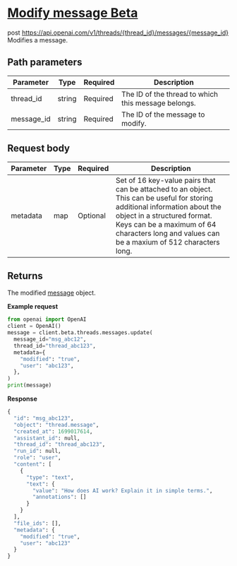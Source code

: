# [Modify message Beta](/docs/api-reference/messages/modifyMessage)
post https://api.openai.com/v1/threads/{thread_id}/messages/{message_id} 
Modifies a message. 
## Path parameters 
| Parameter | Type   | Required | Description|
| --- | --- | --- | --- |
| thread_id | string | Required | The ID of the thread to which this message belongs.| 
| message_id | string | Required | The ID of the message to modify.| 
## Request body 
| Parameter | Type   | Required | Description|
| --- | --- | --- | --- |
| metadata | map | Optional | Set of 16 key-value pairs that can be attached to an object.                   This can be useful for storing additional information about                   the object in a structured format. Keys can be a maximum of 64                   characters long and values can be a maxium of 512 characters                   long.| 
## Returns 
The modified
                [message](/docs/api-reference/threads/messages/object)
                object. 

**Example request**
```python
from openai import OpenAI
client = OpenAI()
message = client.beta.threads.messages.update(
  message_id="msg_abc12",
  thread_id="thread_abc123",
  metadata={
    "modified": "true",
    "user": "abc123",
  },
)
print(message)
```

**Response**
```python
{
  "id": "msg_abc123",
  "object": "thread.message",
  "created_at": 1699017614,
  "assistant_id": null,
  "thread_id": "thread_abc123",
  "run_id": null,
  "role": "user",
  "content": [
    {
      "type": "text",
      "text": {
        "value": "How does AI work? Explain it in simple terms.",
        "annotations": []
      }
    }
  ],
  "file_ids": [],
  "metadata": {
    "modified": "true",
    "user": "abc123"
  }
}
```
